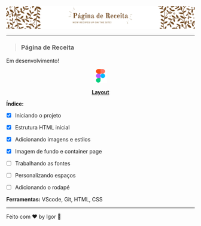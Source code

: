 <div style="">
  <a href="#">
    <img alt="Recipe Page" src="./.github/logo.png"/>
  </a>
</div>

---

> ### **Página de Receita**

<div style="">
  <p>
    Em desenvolvimento!
  </p>
</div>

<div align="center">
  <a href="https://www.figma.com/pt-br/comunidade/file/1360315130061454535/pagina-de-receita">
    <img alt="Recipe Page" src="./.github/figma.png" width="36"/>
    <p><strong>Layout</strong></p>
  </a>
</div>

**Índice:**

  - [X] Iniciando o projeto
  - [X] Estrutura HTML inicial
  - [X] Adicionando imagens e estilos
  - [X] Imagem de fundo e container page
  - [ ] Trabalhando as fontes
  - [ ] Personalizando espaços
  - [ ] Adicionando o rodapé


<div style="">
  <p>
    <strong>Ferramentas:</strong> VScode, Git, HTML, CSS
  </p>
</div>

---

Feito com ❤ by Igor 🖖
